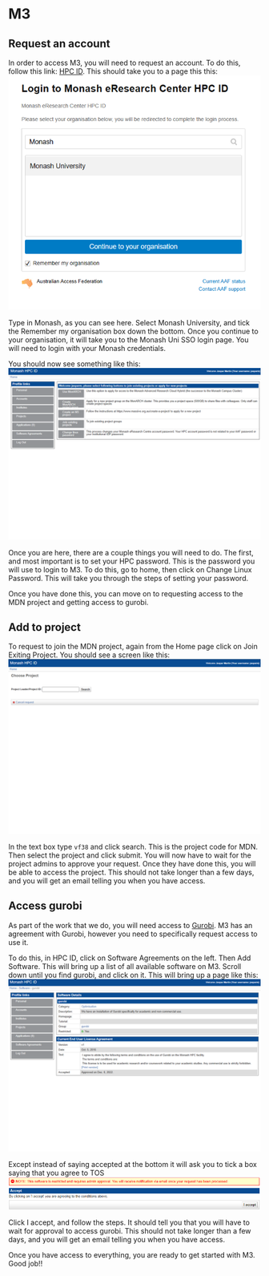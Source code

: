 # M3

## Request an account

In order to access M3, you will need to request an account. To do this, follow this link: [HPC ID](https://hpc.erc.monash.edu.au/karaage/aafbootstrap). This should take you to a page this this: ![HPC ID](./images/aaf.png) 

Type in Monash, as you can see here. Select Monash University, and tick the Remember my organisation box down the bottom. Once you continue to your organisation, it will take you to the Monash Uni SSO login page. You will need to login with your Monash credentials.

You should now see something like this: ![HPC ID System](./images/hpcid.png)

Once you are here, there are a couple things you will need to do. The first, and most important is to set your HPC password. This is the password you will use to login to M3. To do this, go to home, then click on Change Linux Password. This will take you through the steps of setting your password.

Once you have done this, you can move on to requesting access to the MDN project and getting access to gurobi.

## Add to project

To request to join the MDN project, again from the Home page click on Join Exiting Project. You should see a screen like this: ![Join Project](./images/join_project.png)

In the text box type `vf38` and click search. This is the project code for MDN. Then select the project and click submit. You will now have to wait for the project admins to approve your request. Once they have done this, you will be able to access the project. This should not take longer than a few days, and you will get an email telling you when you have access.

## Access gurobi

As part of the work that we do, you will need access to [Gurobi](https://www.gurobi.com). M3 has an agreement with Gurobi, however you need to specifically request access to use it.

To do this, in HPC ID, click on Software Agreements on the left. Then Add Software. This will bring up a list of all available software on M3. Scroll down until you find gurobi, and click on it. This will bring up a page like this: ![Gurobi](./images/gurobi.png)

Except instead of saying accepted at the bottom it will ask you to tick a box saying that you agree to TOS ![TOS](./images/gurobi2.png)

Click I accept, and follow the steps. It should tell you that you will have to wait for approval to access gurobi. This should not take longer than a few days, and you will get an email telling you when you have access.

Once you have access to everything, you are ready to get started with M3. Good job!!
